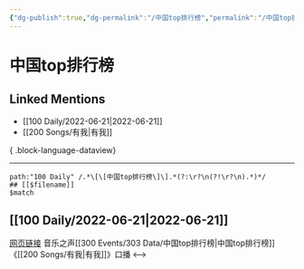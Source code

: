 ```yaml
---
{"dg-publish":true,"dg-permalink":"/中国top排行榜","permalink":"/中国top排行榜/","created":"2022-12-04T23:22:00.000+08:00","updated":"2023-04-10T16:46:02.000+08:00"}
---
```


# 中国top排行榜

## Linked Mentions
- [[100 Daily/2022-06-21\|2022-06-21]]
- [[200 Songs/有我\|有我]]

{ .block-language-dataview}

---

```expander
path:"100 Daily" /.*\[\[中国top排行榜\]\].*(?:\r?\n(?!\r?\n).*)*/
## [[$filename]]
$match
```
## [[100 Daily/2022-06-21\|2022-06-21]]
[网页链接](https://weibo.cn/sinaurl?u=https%3A%2F%2Fyspapp.cn%2F2y0) 音乐之声[[300 Events/303 Data/中国top排行榜\|中国top排行榜]]《[[200 Songs/有我\|有我]]》口播
<-->